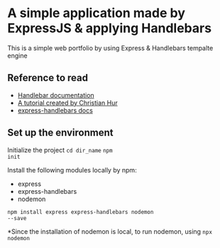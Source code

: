 # A simple application made by ExpressJS & applying Handlebars
This is a simple web portfolio by using Express & Handlebars tempalte engine

Reference to read
-----------------
- [Handlebar documentation](https://handlebarsjs.com)
- [A tutorial created by Christian Hur](https://github.com/ChristianHur/152-150-Web-Programming-2/blob/master/unit6)
- [express-handlebars docs](https://www.npmjs.com/package/express-handlebars)



Set up the environment
----------------------

Initialize the project
<code>cd dir_name</code>
<code>npm init</code>

Install the following modules locally by npm:
- express
- express-handlebars
- nodemon

<code>npm install express express-handlebars nodemon --save</code>

*Since the installation of nodemon is local, to run nodemon, using
<code>npx nodemon</code>
